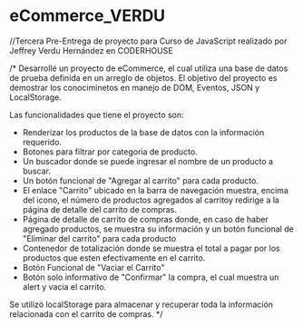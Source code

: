 # eCommerce_VERDU

//Tercera Pre-Entrega de proyecto para Curso de JavaScript realizado por Jeffrey Verdu Hernández en CODERHOUSE

/*
Desarrollé un proyecto de eCommerce, el cual utiliza una base de datos de prueba definida en un arreglo de objetos.
El objetivo del proyecto es demostrar los conociminetos en manejo de DOM, Eventos, JSON y LocalStorage.

Las funcionalidades que tiene el proyecto son:

- Renderizar los productos de la base de datos con la información requerido.
- Botones para filtrar por categoria de producto.
- Un buscador donde se puede ingresar el nombre de un producto a buscar.
- Un botón funcional de "Agregar al carrito" para cada producto.
- El enlace "Carrito" ubicado en la barra de navegación muestra, encima del icono, el número de productos agregados al carritoy redirige a la página de detalle del carrito de compras.
- Página de detalle de carrito de compras donde, en caso de haber agregado productos, se muestra su información y un botón funcional de "Eliminar del carrito" para cada producto
- Contenedor de totalización donde se muestra el total a pagar por los productos que esten efectivamente en el carrito.
- Botón Funcional de "Vaciar el Carrito"
- Botón solo informativo de "Confirmar" la compra, el cual muestra un alert y vacia el carrito.

Se utilizó localStorage para almacenar y recuperar toda la información relacionada con el carrito de compras.
*/
